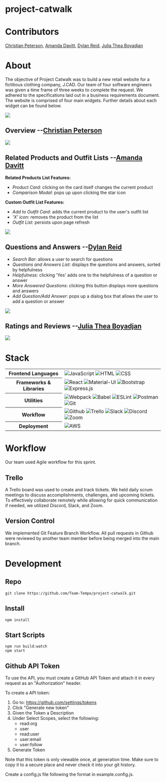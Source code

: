 # project-catwalk
# Contributors
[Christian Peterson](https://github.com/ChrisRPeterson), [Amanda Davitt](https://github.com/acdavitt), [Dylan Reid](https://github.com/dylanreid7), [Julia Thea Boyadjan](https://github.com/julia-thea)

# About
The objective of Project Catwalk was to build a new retail website for a fictitious clothing company, J.CAD. Our team of four software engineers was given a time frame of three weeks to complete the request. We adhered to the specifications laid out in a business requirements document.  The website is comprised of four main widgets.  Further details about each widget can be found below.

![](https://media.giphy.com/media/ybgGMjoo5WwTPMZSlk/giphy.gif)

## Overview --[Christian Peterson](https://github.com/ChrisRPeterson)

![](https://media.giphy.com/media/tg85cRTz6IdTyoHp4f/giphy.gif)

## Related Products and Outfit Lists --[Amanda Davitt](https://github.com/acdavitt)
**Related Products List Features:**

  * *Product Card*: clicking on the card itself changes the current product
  * *Comparison Modal*: pops up upon clicking the star icon

**Custom Outfit List Features:**

  * *Add to Outfit Card*: adds the current product to the user's outfit list
  * *'X' icon*: removes the product from the list
  * *Outfit List*: persists upon page refresh

  ![](https://media.giphy.com/media/nKCnmYJrDrUJUtl6f2/giphy.gif)


## Questions and Answers --[Dylan Reid](https://github.com/dylanreid7)

  * *Search Bar*: allows a user to search for questions
  * *Questions and Answers List*: displays the questions and answers, sorted by helpfulness
  * *Helpfulness*: clicking 'Yes' adds one to the helpfulness of a question or answer
  * *More Answered Questions*: clicking this button displays more questions and answers
  * *Add Question/Add Answer*: pops up a dialog box that allows the user to add a question or answer

 ![](https://media.giphy.com/media/k9T9wChKTqWYTXlyXm/giphy.gif)

## Ratings and Reviews --[Julia Thea Boyadjan](https://github.com/julia-thea)

 ![](https://media.giphy.com/media/L7s85SAx6IrjB1ZgTj/giphy.gif)


# Stack

<table>
  <tbody>
    <tr>
      <th>Frontend Languages</th>
      <td>
        <img alt="JavaScript" src="https://img.shields.io/badge/javascript%20-%23323330.svg?&style=for-the-badge&logo=javascript&logoColor=%23F7DF1E" />
         <img alt="HTML" src="https://img.shields.io/badge/html5%20-%23E34F26.svg?&style=for-the-badge&logo=html5&logoColor=white" />
         <img alt="CSS" src="https://img.shields.io/badge/css3%20-%231572B6.svg?&style=for-the-badge&logo=css3&logoColor=white" />
      </td>
    </tr>
    <tr>
      <th>Frameworks & Libraries</th>
      <td>
        <img alt="React" src="https://img.shields.io/badge/react%20-%2320232a.svg?&style=for-the-badge&logo=react&logoColor=%2361DAFB" />
        <img alt="Material-UI" src="https://img.shields.io/badge/-Material--UI-%230081CB?&style=for-the-badge&logo=material-ui&logoColor=white" />
        <img alt="Bootstrap" src="https://img.shields.io/badge/Bootstrap-563D7C?style=for-the-badge&logo=bootstrap&logoColor=white" />
        <img alt="Express.js" src="https://img.shields.io/badge/express.js-%23404d59.svg?&style=for-the-badge"/>
      </td>
    </tr>
    <tr>
      <th>Utilities</th>
      <td>
        <img alt="Webpack" src="https://img.shields.io/badge/webpack%20-%2320232a.svg?&style=for-the-badge&logo=webpack&logoColor=%2361DAFB" />
        <img alt="Babel" src="https://img.shields.io/badge/Babel-F9DC3e?style=for-the-badge&logo=babel&logoColor=black" />
        <img alt="ESLint" src="https://img.shields.io/badge/ESLint-4B3263?style=for-the-badge&logo=eslint&logoColor=white" />
        <img alt="Postman" src="https://img.shields.io/badge/Postman-FF6C37?style=for-the-badge&logo=postman&logoColor=red" />
        <img alt="Git" src="https://img.shields.io/badge/Git-F05032?style=for-the-badge&logo=git&logoColor=white" />
      </td>
    </tr>
     <tr>
      <th>Workflow</th>
      <td>
        <img alt="Github" src="https://img.shields.io/badge/GitHub-100000?style=for-the-badge&logo=github&logoColor=white"/>
        <img alt="Trello" src="https://img.shields.io/badge/Trello-%23026AA7.svg?&style=for-the-badge&logo=Trello&logoColor=white"/>
        <img alt="Slack" src="https://img.shields.io/badge/Slack-4A154B?style=for-the-badge&logo=slack&logoColor=white"/>
        <img alt="Discord" src="https://img.shields.io/badge/Discord-7289DA?style=for-the-badge&logo=discord&logoColor=white"/>
        <img alt="Zoom" src="https://img.shields.io/badge/Zoom-2D8CFF?style=for-the-badge&logo=zoom&logoColor=white"/>
      </td>
    </tr>
    <tr>
      <th>Deployment</th>
      <td>
        <img alt="AWS" src="https://img.shields.io/badge/Amazon_AWS-232F3E?style=for-the-badge&logo=amazon-aws&logoColor=white" />
      </td>
    </tr>
  </tbody>
</table>

# Workflow
Our team used Agile workflow for this sprint.

## Trello
A Trello board was used to create and track tickets.  We held daily scrum meetings to discuss accomplishments, challenges, and upcoming tickets.  To effectively collaborate remotely while allowing for quick communication if needed, we utilized Discord, Slack, and Zoom.

## Version Control
We implemented Git Feature Branch Workflow.  All pull requests in Github were reviewed by another team member before being merged into the main branch.

# Development

## Repo
`git clone https://github.com/Team-Tempo/project-catwalk.git`

## Install
`npm install`

## Start Scripts
```
npm run build:watch
npm start
```

## Github API Token

To use the API, you must create a GitHub API Token and attach it in every request as an "Authorization" header.

To create a API token:

1. Go to: https://github.com/settings/tokens
2. Click "Generate new token"
3. Given the Token a Description
4. Under Select Scopes, select the following:
    * read:org
    * user
    * read:user
    * user:email
    * user:follow
5. Generate Token

Note that this token is only viewable once, at generation time. Make sure to copy it to a secure place and never check it into your git history.

Create a config.js file following the format in example.config.js.